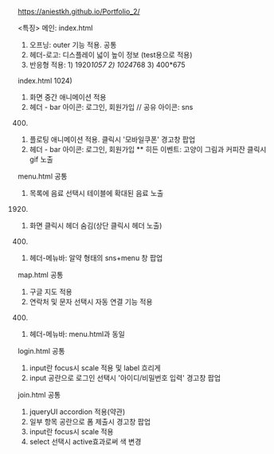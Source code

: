 https://aniestkh.github.io/Portfolio_2/

<특징>
메인: index.html
1. 오프닝: outer 기능 적용. 
공통
1. 헤더-로고: 디스플레이 넓이 높이 정보 (test용으로 적용)
2. 반응형 적용: 1) 1920*1057 2) 1024*768 3) 400*675 

index.html
1024)
1. 화면 중간 애니메이션 적용
2. 헤더 - bar 아이콘: 로그인, 회원가입 // 공유 아이콘: sns
400)
1. 플로팅 애니메이션 적용. 클릭시 '모바일쿠폰' 경고창 팝업
2. 헤더 - bar 아이콘: 로그인, 회원가입
  ** 히든 이벤트: 고양이 그림과 커피잔 클릭시 gif 노출

menu.html
공통
1. 목록에 음료 선택시 테이블에 확대된 음료 노출
1920)
1. 화면 클릭시 헤더 숨김(상단 클릭시 헤더 노출)
400)
1. 헤더-메뉴바: 알약 형태의 sns+menu 창 팝업

map.html
공통
1. 구글 지도 적용
2. 연락처 및 문자 선택시 자동 연결 기능 적용
400)
1. 헤더-메뉴바: menu.html과 동일

login.html
공통
1. input란 focus시 scale 적용 및 label 흐리게
2. input 공란으로 로그인 선택시 '아이디/비밀번호 입력' 경고창 팝업

join.html
공통
1. jqueryUI accordion 적용(약관)
2. 일부 항목 공란으로 폼 제출시 경고창 팝업
3. input란 focus시 scale 적용
4. select 선택시 active효과로써 색 변경


